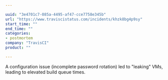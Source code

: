 ```yaml
---

uuid: "3e4701c7-085a-4495-af47-cce7758e345b"
url: "https://www.traviscistatus.com/incidents/khzk8bg4p9sy"
start_time: ""
end_time: ""
categories:
- postmortem
company: "TravisCI"
product: ""

---
```


A configuration issue (incomplete password rotation) led to "leaking" VMs, leading to elevated build queue times.
